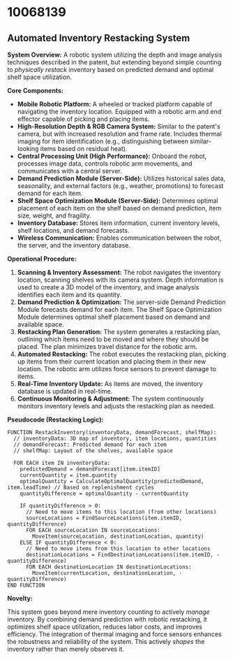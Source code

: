 # 10068139

## Automated Inventory Restacking System

**System Overview:** A robotic system utilizing the depth and image analysis techniques described in the patent, but extending beyond simple counting to *physically restack* inventory based on predicted demand and optimal shelf space utilization.

**Core Components:**

*   **Mobile Robotic Platform:** A wheeled or tracked platform capable of navigating the inventory location. Equipped with a robotic arm and end effector capable of picking and placing items.
*   **High-Resolution Depth & RGB Camera System:** Similar to the patent's camera, but with increased resolution and frame rate. Includes thermal imaging for item identification (e.g., distinguishing between similar-looking items based on residual heat).
*   **Central Processing Unit (High Performance):** Onboard the robot, processes image data, controls robotic arm movements, and communicates with a central server.
*   **Demand Prediction Module (Server-Side):** Utilizes historical sales data, seasonality, and external factors (e.g., weather, promotions) to forecast demand for each item.
*   **Shelf Space Optimization Module (Server-Side):** Determines optimal placement of each item on the shelf based on demand prediction, item size, weight, and fragility.
*   **Inventory Database:** Stores item information, current inventory levels, shelf locations, and demand forecasts.
*   **Wireless Communication:** Enables communication between the robot, the server, and the inventory database.

**Operational Procedure:**

1.  **Scanning & Inventory Assessment:** The robot navigates the inventory location, scanning shelves with its camera system. Depth information is used to create a 3D model of the inventory, and image analysis identifies each item and its quantity.
2.  **Demand Prediction & Optimization:** The server-side Demand Prediction Module forecasts demand for each item. The Shelf Space Optimization Module determines optimal shelf placement based on demand and available space.
3.  **Restacking Plan Generation:** The system generates a restacking plan, outlining which items need to be moved and where they should be placed. The plan minimizes travel distance for the robotic arm.
4.  **Automated Restacking:** The robot executes the restacking plan, picking up items from their current location and placing them in their new location. The robotic arm utilizes force sensors to prevent damage to items.
5.  **Real-Time Inventory Update:** As items are moved, the inventory database is updated in real-time.
6.  **Continuous Monitoring & Adjustment:** The system continuously monitors inventory levels and adjusts the restacking plan as needed.

**Pseudocode (Restacking Logic):**

```pseudocode
FUNCTION RestackInventory(inventoryData, demandForecast, shelfMap):
  // inventoryData: 3D map of inventory, item locations, quantities
  // demandForecast: Predicted demand for each item
  // shelfMap: Layout of the shelves, available space

  FOR EACH item IN inventoryData:
    predictedDemand = demandForecast[item.itemID]
    currentQuantity = item.quantity
    optimalQuantity = CalculateOptimalQuantity(predictedDemand, item.leadTime) // Based on replenishment cycles
    quantityDifference = optimalQuantity - currentQuantity

    IF quantityDifference > 0:
      // Need to move items to this location (from other locations)
      sourceLocations = FindSourceLocations(item.itemID, quantityDifference)
      FOR EACH sourceLocation IN sourceLocations:
        MoveItem(sourceLocation, destinationLocation, quantity)
    ELSE IF quantityDifference < 0:
      // Need to move items from this location to other locations
      destinationLocations = FindDestinationLocations(item.itemID, -quantityDifference)
      FOR EACH destinationLocation IN destinationLocations:
        MoveItem(currentLocation, destinationLocation, -quantityDifference)
END FUNCTION
```

**Novelty:**

This system goes beyond mere inventory counting to actively *manage* inventory. By combining demand prediction with robotic restacking, it optimizes shelf space utilization, reduces labor costs, and improves efficiency. The integration of thermal imaging and force sensors enhances the robustness and reliability of the system. This actively *shapes* the inventory rather than merely observes it.